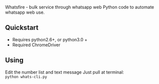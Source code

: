 Whatsfire - bulk service through whatsapp web 
Python code to automate whatsapp web use.

## Quickstart

- Requires python2.6+, or python3.0 +
- Required ChromeDriver

## Using

Edit the number list and text message
Just pull at terminal:<br>
```python whats-cli.py```
